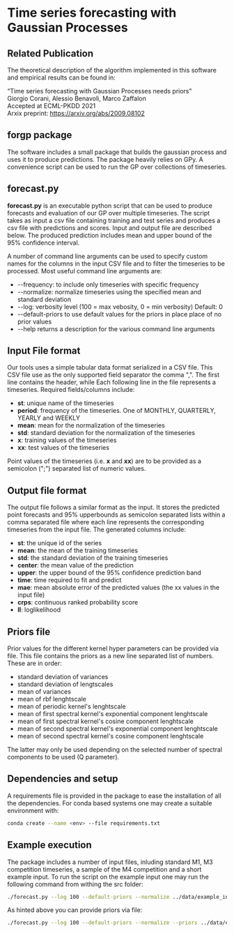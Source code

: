 # Time series forecasting with Gaussian Processes
## Related Publication
The theoretical description of the algorithm implemented in this software and empirical results can be found in:

“Time series forecasting with Gaussian Processes needs priors"\
Giorgio Corani, Alessio Benavoli, Marco Zaffalon\
Accepted at ECML-PKDD 2021\
Arxix preprint: https://arxiv.org/abs/2009.08102


## forgp package
The software includes a small package that builds the gaussian process and uses it to produce predictions. The package heavily relies on GPy. 
A convenience script can be used to run the GP over collections of timeseries.

## **forecast&#46;py**
__forecast&#46;py__ is an executable python script that can be used to produce forecasts and evaluation of our GP over multiple timeseries. The script takes as input a csv file containing training and test series and produces a csv file with predictions and scores. Input and output file are described below. 
The produced prediction includes mean and upper bound of the 95% confidence interval.

A number of command line arguments can be used to specify custom names for the columns in the input CSV file and to filter the timeseries to be processed. 
Most useful command line arguments are:

 * --frequency: to include only timeseries with specific frequency
 * --normalize: normalize timeseries using the specified mean and standard deviation
 * --log: verbosity level (100 = max vebosity, 0 = min verbosity) Default: 0
 * --default-priors to use default values for the priors in place place of no prior values
 * --help returns a description for the various command line arguments


## Input File format
Our tools uses a simple tabular data format serialized in a CSV file. This CSV file use as the only supported field separator the comma ",". 
The first line contains the header, while Each following line in the file represents a timeseries. Required fields/columns include:

 * __st__: unique name of the timeseries
 * __period__: frequency of the timeseries. One of MONTHLY, QUARTERLY, YEARLY and WEEKLY
 * __mean__: mean for the normalization of the timeseries
 * __std__: standard deviation for the normalization of the timeseries
 * __x__: training values of the timeseries
 * __xx__: test values of the timeseries

Point values of the timeseries (i.e. __x__ and __xx__) are to be provided as a semicolon (";") separated list of numeric values. 

## Output file format
The output file follows a similar format as the input. It stores the predicted point forecasts and 95% upperbounds as semicolon separated lists within a comma separated file where each line represents the corresponding timeseries from the input file.
The generated columns include:

 * __st__: the unique id of the series
 * __mean__: the mean of the training timeseries
 * __std__: the standard deviation of the training timeseries
 * __center__: the mean value of the prediction
 * __upper__: the upper bound of the 95% confidence prediction band 
 * __time__: time required to fit and predict
 * __mae__: mean absolute error of the predicted values (the xx values in the input file)
 * __crps__: continuous ranked probability score
 * __ll__: loglikelihood 

## Priors file
Prior values for the different kernel hyper parameters can be provided via file. This file contains the priors as a new line separated list of numbers. These are in order:
    
 * standard deviation of variances 
 * standard deviation of lengtscales
 * mean of variances
 * mean of rbf lenghtscale 
 * mean of periodic kernel's lenghtscale
 * mean of first spectral kernel's exponential component lenghtscale
 * mean of first spectral kernel's cosine component lenghtscale
 * mean of second spectral kernel's exponential component lenghtscale
 * mean of second spectral kernel's cosine component lenghtscale
 
The latter may only be used depending on the selected number of spectral components to be used (Q parameter).

## Dependencies and setup
A requirements file is provided in the package to ease the installation of all the dependencies. For conda based systems one may create a suitable environment with:

```sh 
conda create --name <env> --file requirements.txt
```

## Example execution
The package includes a number of input files, inluding standard M1, M3 competition timeseries, a sample of the M4 competition and a short example input.
To run the script on the example input one may run the following command from withing the src folder:

```sh
./forecast.py --log 100 --default-priors --normalize ../data/example_input example_output
```

As hinted above you can provide priors via file:

```sh
./forecast.py --log 100 --default-priors --normalize --priors ../data/example_priors ../data/example_input example_output
```

